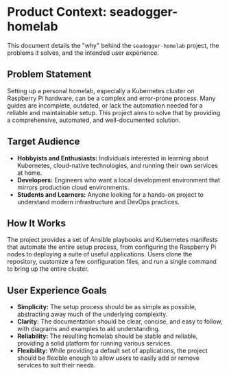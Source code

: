 # Product Context: seadogger-homelab

This document details the "why" behind the `seadogger-homelab` project, the problems it solves, and the intended user experience.

## Problem Statement

Setting up a personal homelab, especially a Kubernetes cluster on Raspberry Pi hardware, can be a complex and error-prone process. Many guides are incomplete, outdated, or lack the automation needed for a reliable and maintainable setup. This project aims to solve that by providing a comprehensive, automated, and well-documented solution.

## Target Audience

*   **Hobbyists and Enthusiasts:** Individuals interested in learning about Kubernetes, cloud-native technologies, and running their own services at home.
*   **Developers:** Engineers who want a local development environment that mirrors production cloud environments.
*   **Students and Learners:** Anyone looking for a hands-on project to understand modern infrastructure and DevOps practices.

## How It Works

The project provides a set of Ansible playbooks and Kubernetes manifests that automate the entire setup process, from configuring the Raspberry Pi nodes to deploying a suite of useful applications. Users clone the repository, customize a few configuration files, and run a single command to bring up the entire cluster.

## User Experience Goals

*   **Simplicity:** The setup process should be as simple as possible, abstracting away much of the underlying complexity.
*   **Clarity:** The documentation should be clear, concise, and easy to follow, with diagrams and examples to aid understanding.
*   **Reliability:** The resulting homelab should be stable and reliable, providing a solid platform for running various services.
*   **Flexibility:** While providing a default set of applications, the project should be flexible enough to allow users to easily add or remove services to suit their needs.
